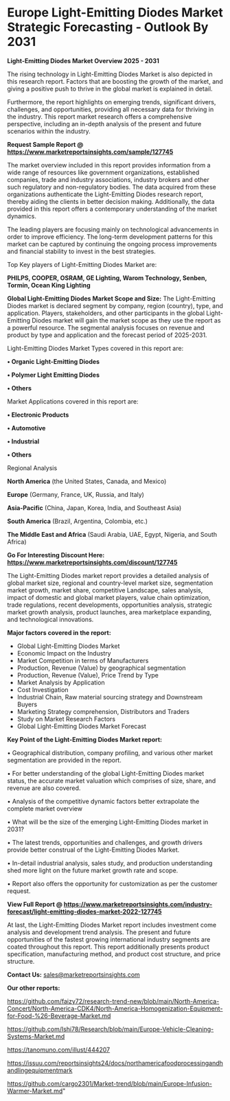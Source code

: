  # Europe Light-Emitting Diodes Market Strategic Forecasting - Outlook By 2031

<Strong> Light-Emitting Diodes Market Overview 2025 - 2031</strong>

The rising technology in Light-Emitting Diodes Market is also depicted in this research report. Factors that are boosting the growth of the market, and giving a positive push to thrive in the global market is explained in detail.

Furthermore, the report highlights on emerging trends, significant drivers, challenges, and opportunities, providing all necessary data for thriving in the industry. This report market research offers a comprehensive perspective, including an in-depth analysis of the present and future scenarios within the industry.

<strong>Request Sample Report @ <a href=https://www.marketreportsinsights.com/sample/127745>https://www.marketreportsinsights.com/sample/127745</a></strong>

The market overview included in this report provides information from a wide range of resources like government organizations, established companies, trade and industry associations, industry brokers and other such regulatory and non-regulatory bodies. The data acquired from these organizations authenticate the Light-Emitting Diodes research report, thereby aiding the clients in better decision making. Additionally, the data provided in this report offers a contemporary understanding of the market dynamics.

The leading players are focusing mainly on technological advancements in order to improve efficiency. The long-term development patterns for this market can be captured by continuing the ongoing process improvements and financial stability to invest in the best strategies.

Top Key players of Light-Emitting Diodes Market are:

<strong>PHILPS, COOPER, OSRAM, GE Lighting, Warom Technology, Senben, Tormin, Ocean King Lighting</strong>

<strong><b>Global Light-Emitting Diodes Market Scope and Size:</b></strong>
The Light-Emitting Diodes market is declared segment by company, region (country), type, and application. Players, stakeholders, and other participants in the global Light-Emitting Diodes market will gain the market scope as they use the report as a powerful resource. The segmental analysis focuses on revenue and product by type and application and the forecast period of 2025-2031.

Light-Emitting Diodes Market Types covered in this report are:

<strong>• Organic Light-Emitting Diodes

• Polymer Light Emitting Diodes

• Others</strong>

Market Applications covered in this report are:

<strong>• Electronic Products

• Automotive

• Industrial

• Others</strong> 

Regional Analysis

<strong>North America</strong> (the United States, Canada, and Mexico)

<strong>Europe</strong> (Germany, France, UK, Russia, and Italy)

<strong>Asia-Pacific</strong> (China, Japan, Korea, India, and Southeast Asia)

<strong>South America</strong> (Brazil, Argentina, Colombia, etc.)

<strong>The Middle East and Africa</strong> (Saudi Arabia, UAE, Egypt, Nigeria, and South Africa)

<strong>Go For Interesting Discount Here: <a href=https://www.marketreportsinsights.com/discount/127745>https://www.marketreportsinsights.com/discount/127745</a></strong>

The Light-Emitting Diodes market report provides a detailed analysis of global market size, regional and country-level market size, segmentation market growth, market share, competitive Landscape, sales analysis, impact of domestic and global market players, value chain optimization, trade regulations, recent developments, opportunities analysis, strategic market growth analysis, product launches, area marketplace expanding, and technological innovations.

<strong><b>Major factors covered in the report:</b></strong>
<ul>
  <li>Global Light-Emitting Diodes Market </li>
  <li>Economic Impact on the Industry</li>
  <li>Market Competition in terms of Manufacturers</li>
  <li>Production, Revenue (Value) by geographical segmentation</li>
  <li>Production, Revenue (Value), Price Trend by Type</li>
  <li>Market Analysis by Application</li>
  <li>Cost Investigation</li>
  <li>Industrial Chain, Raw material sourcing strategy and Downstream Buyers</li>
  <li>Marketing Strategy comprehension, Distributors and Traders</li>
  <li>Study on Market Research Factors</li>
  <li>Global Light-Emitting Diodes Market Forecast</li>
</ul>

<strong><b>Key Point of the Light-Emitting Diodes Market report:</b></strong>

• Geographical distribution, company profiling, and various other market segmentation are provided in the report.

• For better understanding of the global Light-Emitting Diodes market status, the accurate market valuation which comprises of size, share, and revenue are also covered.

• Analysis of the competitive dynamic factors better extrapolate the complete market overview

• What will be the size of the emerging Light-Emitting Diodes market in 2031?

• The latest trends, opportunities and challenges, and growth drivers provide better construal of the Light-Emitting Diodes Market.

• In-detail industrial analysis, sales study, and production understanding shed more light on the future market growth rate and scope.

• Report also offers the opportunity for customization as per the customer request.

<strong><b>View Full Report @ <a href=https://www.marketreportsinsights.com/industry-forecast/light-emitting-diodes-market-2022-127745>https://www.marketreportsinsights.com/industry-forecast/light-emitting-diodes-market-2022-127745</a></b></strong>


At last, the Light-Emitting Diodes Market report includes investment come analysis and development trend analysis. The present and future opportunities of the fastest growing international industry segments are coated throughout this report. This report additionally presents product specification, manufacturing method, and product cost structure, and price structure.

<strong>Contact Us:</strong>
sales@marketreportsinsights.com

<strong>Our other reports:</strong>

<a href=https://github.com/faizy72/research-trend-new/blob/main/North-America-Concert/North-America-CDK4/North-America-Homogenization-Equipment-for-Food-%26-Beverage-Market.md>https://github.com/faizy72/research-trend-new/blob/main/North-America-Concert/North-America-CDK4/North-America-Homogenization-Equipment-for-Food-%26-Beverage-Market.md</a>

<a href=https://github.com/Ishi78/Research/blob/main/Europe-Vehicle-Cleaning-Systems-Market.md>https://github.com/Ishi78/Research/blob/main/Europe-Vehicle-Cleaning-Systems-Market.md</a>

<a href=https://tanomuno.com/illust/444207>https://tanomuno.com/illust/444207</a>

<a href=https://issuu.com/reportsinsights24/docs/northamericafoodprocessingandhandlingequipmentmark>https://issuu.com/reportsinsights24/docs/northamericafoodprocessingandhandlingequipmentmark</a>

<a href=https://github.com/cargo2301/Market-trend/blob/main/Europe-Infusion-Warmer-Market.md>https://github.com/cargo2301/Market-trend/blob/main/Europe-Infusion-Warmer-Market.md</a>"
